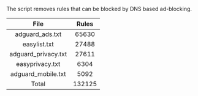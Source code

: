 The script removes rules that can be blocked by DNS based ad-blocking.


| File | Rules |
|:----:|:-----:|
| adguard_ads.txt | 65630 |
| easylist.txt | 27488 |
| adguard_privacy.txt | 27611 |
| easyprivacy.txt | 6304 |
| adguard_mobile.txt | 5092 |
| Total | 132125 |